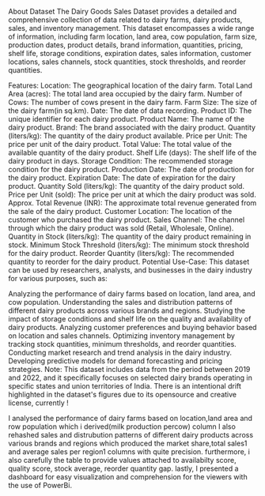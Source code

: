 About Dataset
The Dairy Goods Sales Dataset provides a detailed and comprehensive collection of data related to dairy farms, dairy products, sales, and inventory management. This dataset encompasses a wide range of information, including farm location, land area, cow population, farm size, production dates, product details, brand information, quantities, pricing, shelf life, storage conditions, expiration dates, sales information, customer locations, sales channels, stock quantities, stock thresholds, and reorder quantities.

Features:
Location: The geographical location of the dairy farm.
Total Land Area (acres): The total land area occupied by the dairy farm.
Number of Cows: The number of cows present in the dairy farm.
Farm Size: The size of the dairy farm(in sq.km).
Date: The date of data recording.
Product ID: The unique identifier for each dairy product.
Product Name: The name of the dairy product.
Brand: The brand associated with the dairy product.
Quantity (liters/kg): The quantity of the dairy product available.
Price per Unit: The price per unit of the dairy product.
Total Value: The total value of the available quantity of the dairy product.
Shelf Life (days): The shelf life of the dairy product in days.
Storage Condition: The recommended storage condition for the dairy product.
Production Date: The date of production for the dairy product.
Expiration Date: The date of expiration for the dairy product.
Quantity Sold (liters/kg): The quantity of the dairy product sold.
Price per Unit (sold): The price per unit at which the dairy product was sold.
Approx. Total Revenue (INR): The approximate total revenue generated from the sale of the dairy product.
Customer Location: The location of the customer who purchased the dairy product.
Sales Channel: The channel through which the dairy product was sold (Retail, Wholesale, Online).
Quantity in Stock (liters/kg): The quantity of the dairy product remaining in stock.
Minimum Stock Threshold (liters/kg): The minimum stock threshold for the dairy product.
Reorder Quantity (liters/kg): The recommended quantity to reorder for the dairy product.
Potential Use-Case:
This dataset can be used by researchers, analysts, and businesses in the dairy industry for various purposes, such as:

Analyzing the performance of dairy farms based on location, land area, and cow population.
Understanding the sales and distribution patterns of different dairy products across various brands and regions.
Studying the impact of storage conditions and shelf life on the quality and availability of dairy products.
Analyzing customer preferences and buying behavior based on location and sales channels.
Optimizing inventory management by tracking stock quantities, minimum thresholds, and reorder quantities.
Conducting market research and trend analysis in the dairy industry.
Developing predictive models for demand forecasting and pricing strategies.
Note: This dataset includes data from the period between 2019 and 2022, and it specifically focuses on selected dairy brands operating in specific states and union territories of India. There is an intentional drift highlighted in the dataset's figures due to its opensource and creative license, currently !


I analysed the performance of dairy farms based on location,land area and row population which i derived(milk production percow) column
I also rehashed sales and distrubution patterns of different dairy products across various brands and regions which produced the market share,total sales1 and average sales per region1 columns with quite precision.
furthermore, i also carefully the table to provide values attached to availabilty score, quality score, stock average, reorder quantity gap.
lastly, I presented a dashboard for easy visualization and comprehension for the viewers with the use of PowerBi.
